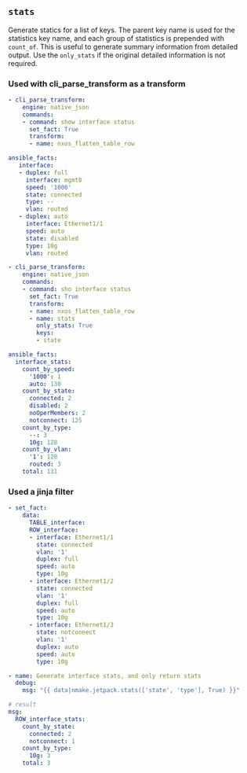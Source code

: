 ## `stats`

Generate statics for a list of keys.  The parent key name is used for the statistics key name, and each group of statistics is prepended with `count_of`. This is useful to generate summary information from detailed output. Use the `only_stats` if the original detailed information is not required.

### Used with cli_parse_transform as a transform

```yaml
- cli_parse_transform:
    engine: native_json
    commands:
    - command: show interface status
      set_fact: True
      transform:
      - name: nxos_flatten_table_row

ansible_facts:
   interface:
   - duplex: full
     interface: mgmt0
     speed: '1000'
     state: connected
     type: --
     vlan: routed
   - duplex: auto
     interface: Ethernet1/1
     speed: auto
     state: disabled
     type: 10g
     vlan: routed

- cli_parse_transform:
    engine: native_json
    commands:
    - command: sho interface status
      set_fact: True
      transform:
      - name: nxos_flatten_table_row
      - name: stats
        only_stats: True
        keys:
        - state

ansible_facts:
  interface_stats:
    count_by_speed:
      '1000': 1
      auto: 130
    count_by_state:
      connected: 2
      disabled: 2
      noOperMembers: 2
      notconnect: 125
    count_by_type:
      --: 3
      10g: 128
    count_by_vlan:
      '1': 128
      routed: 3
    total: 131

```

### Used a jinja filter

```yaml
- set_fact:
    data:
      TABLE_interface:
      ROW_interface:
      - interface: Ethernet1/1
        state: connected
        vlan: '1'
        duplex: full
        speed: auto
        type: 10g
      - interface: Ethernet1/2
        state: connected
        vlan: '1'
        duplex: full
        speed: auto
        type: 10g
      - interface: Ethernet1/3
        state: notconnect
        vlan: '1'
        duplex: auto
        speed: auto
        type: 10g

- name: Generate interface stats, and only return stats
  debug:
    msg: "{{ data|nmake.jetpack.stats(['state', 'type'], True) }}"

# result
msg:
  ROW_interface_stats:
    count_by_state:
      connected: 2
      notconnect: 1
    count_by_type:
      10g: 3
    total: 3
```
